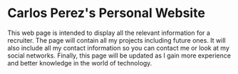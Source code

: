 # Carlos Perez's Personal Website
This web page is intended to display all the relevant information for a recruiter. The page will contain all my projects including future ones. It will also include all my contact information so you can contact me or look at my social networks. Finally, this page will be updated as I gain more experience and better knowledge in the world of technology.
